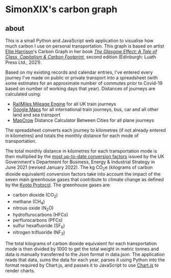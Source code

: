 # SimonXIX's carbon graph

## about

This is a small Python and JavaScript web application to visualise how much carbon I use on personal transportation. This graph is based on artist [Ellie Harrison](https://www.ellieharrison.com/)'s Carbon Graph in her book *[The Glasgow Effect: A Tale of Class, Capitalism & Carbon Footprint](https://www.ellieharrison.com/commodities/glasgoweffect/)*, second edition (Edinburgh: Luath Press Ltd., 2021).

Based on my existing records and calendar entries, I've entered every journey I've made on public or private transport into a spreadsheet (with some estimates for an approximate number of commutes prior to Covid-19 based on number of working days that year). Distances of journeys are calculated using:

- [RailMiles Mileage Engine](https://my.railmiles.me/mileage-engine/) for all UK train journeys
- [Google Maps](https://www.google.co.uk/maps) for all international train journeys, bus, car and all other land and sea transport
- [MapCrow](https://www.mapcrow.info/) Distance Calculator Between Cities for all plane journeys

The spreadsheet converts each journey to kilometres (if not already entered in kilometres) and totals the monthly distance for each mode of transportation.

The total monthly distance in kilometres for each transportation mode is then multiplied by the [most up-to-date conversion factors](https://www.gov.uk/government/publications/greenhouse-gas-reporting-conversion-factors-2021) issued by the UK Government's Department for Business, Energy & Industrial Strategy in June 2021 (revised January 2022). The kg CO<sub>2</sub>e (kilograms of carbon dioxide equivalent) conversion factors take into account the impact of the seven main greenhouse gases that contribute to climate change as defined by the [Kyoto Protocol](https://unfccc.int/kyoto_protocol). The greenhouse gases are:

- carbon dioxide (CO<sub>2</sub>)
- methane (CH<sub>4</sub>)
- nitrous oxide (N<sub>2</sub>O)
- hydroflurocarbons (HFCs)
- perflurocarbons (PFCs)
- sulfur hexafluoride (SF<sub>6</sub>)
- nitrogen trifluoride (NF<sub>3</sub>)

The total kilograms of carbon dioxide equivalent for each transportation mode is then divided by 1000 to get the total weight in metric tonnes and data is manually transferred to the Json format in data.json. The application reads that data, sums the data for each year, parses it using Python into the format required by Chart.js, and passes it to JavaScript to use [Chart.js](https://www.chartjs.org/) to render charts.
